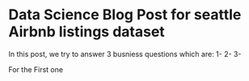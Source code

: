 # Data Science Blog Post for seattle Airbnb listings dataset

In this post, we try to answer 3 busniess questions which are:
1-
2-
3-

For the First one
